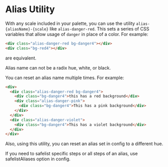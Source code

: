 # Alias Utility

With any scale included in your palette, you can use the utility `alias-{aliasName}-{scale}` like `alias-danger-red`. This sets a series of CSS variables that allow usage of `danger` in place of a color. For example:

```html
<div class="alias-danger-red bg-danger4"></div>
<div class="bg-red4"></div>
```

are equivalent.

Alias name can not be a radix hue, white, or black.

You can reset an alias name multiple times. For example:

```html
<div>
  <div class="alias-danger-red bg-danger4">
    <div class="bg-danger4">this has a red background</div>
    <div class="alias-danger-pink">
      <div class="bg-danger4">This has a pink background</div>
    </div>
  </div>
  <div class="alias-danger-violet">
    <div class="bg-danger4">This has a violet background</div>
  </div>
</div>
```

Also, using this utility, you can reset an alias set in config to a different hue.

If you need to safelist specific steps or all steps of an alias, use safelistAliases option in config.
